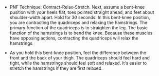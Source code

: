 - PNF Technique: Contract-Relax-Stretch. Next, assume a bent-knee pusition with your heels flat, toes pointed straight ahead, and feet about shoulder-width apart. Hold for 30 seconds. In this bent-knee position, you are contracting the quadriceps and relaxing the hamstrings. The primary function of the quadriceps is to straighten the leg. The basic function of the hamstrings is to bend the knee. Because these muscles have opposing actions, contracting the quadriceps will relax the hamstrings.

- As you hold this bent-knee position, feel the difference between the front and the back of your thigh. The quadriceps should feel hard and tight, while the hamstrings should feel soft and relaxed. It's easier to stretch the hamstrings if they are first relaxed.
